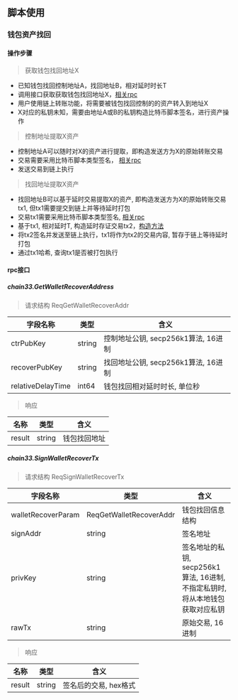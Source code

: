 ## 脚本使用


### 钱包资产找回

#### 操作步骤

> 获取钱包找回地址X
- 已知钱包找回控制地址A，找回地址B，相对延时时长T
- 调用接口获取获取钱包找回地址X，[相关rpc](README.md#chain33getwalletrecoveraddress)
- 用户使用链上转账功能，将需要被钱包找回控制的的资产转入到地址X
- X对应的私钥未知，需要由地址A或B的私钥构造比特币脚本签名，进行资产操作

> 控制地址提取X资产
- 控制地址A可以随时对X的资产进行提取，即构造发送方为X的原始转账交易
- 交易需要采用比特币脚本类型签名， [相关rpc](README.md#chain33signwalletrecovertx)
- 发送交易到链上执行

> 找回地址提取X资产
- 找回地址B可以基于延时交易提取X的资产, 即构造发送方为X的原始转账交易tx1, 但tx1需要提交到链上并等待延时打包
- 交易tx1需要采用比特币脚本类型签名, [相关rpc](README.md#chain33signwalletrecovertx)
- 基于tx1, 相对延时T, 构造延时存证交易tx2，[构造方法](../../../dapp/none/README.md#延时存证交易)
- 将tx2签名并发送至链上执行，tx1将作为tx2的交易内容, 暂存于链上等待延时打包
- 通过tx1哈希, 查询tx1是否被打包执行


#### rpc接口

##### chain33.GetWalletRecoverAddress

> 请求结构 ReqGetWalletRecoverAddr

|字段名称 |类型|含义
|---|---|---|
|ctrPubKey|string|控制地址公钥, secp256k1算法, 16进制
|recoverPubKey|string|找回地址公钥, secp256k1算法, 16进制
|relativeDelayTime|int64|钱包找回相对延时时长, 单位秒




> 响应
 
|名称 |类型|含义
|---|---|---|
|result|string|钱包找回地址



##### chain33.SignWalletRecoverTx

> 请求结构 ReqSignWalletRecoverTx

|字段名称 |类型|含义
|---|---|---|
|walletRecoverParam|ReqGetWalletRecoverAddr|钱包找回信息结构
|signAddr|string|签名地址 
|privKey|string|签名地址的私钥, secp256k1算法, 16进制, 不指定私钥时,将从本地钱包获取对应私钥
|rawTx|string| 原始交易, 16进制


> 响应 

|名称 |类型|含义
|---|---|---|
|result|string|签名后的交易, hex格式

